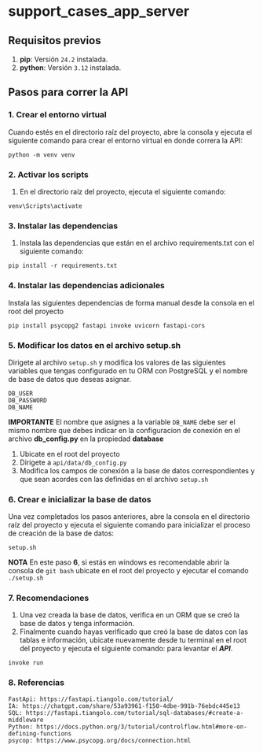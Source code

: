 # support_cases_app_server

## Requisitos previos

1. **pip**: Versión `24.2` instalada.
2. **python**: Versión `3.12` instalada.

## Pasos para correr la API

### 1. Crear el entorno virtual

Cuando estés en el directorio raíz del proyecto, abre la consola y ejecuta el siguiente comando para crear el entorno virtual en donde correra la API:
```
python -m venv venv
```

### 2. Activar los scripts
1. En el directorio raíz del proyecto, ejecuta el siguiente comando:
```
venv\Scripts\activate
```

### 3. Instalar las dependencias
1. Instala las dependencias que están en el archivo requirements.txt con el siguiente comando: 
```
pip install -r requirements.txt
```

### 4. Instalar las dependencias adicionales
Instala las siguientes dependencias de forma manual desde la consola en el root del proyecto
```
pip install psycopg2 fastapi invoke uvicorn fastapi-cors
``` 

### 5. Modificar los datos en el archivo setup.sh
Dirigete al archivo `setup.sh` y modifica los valores de las siguientes variables que tengas configurado en tu ORM con PostgreSQL y el nombre de base de datos que deseas asignar.
```
DB_USER
DB_PASSWORD
DB_NAME
```
**IMPORTANTE**
El nombre que asignes a la variable `DB_NAME` debe ser el mismo nombre que debes indicar en la configuracion de conexión en el archivo **db_config.py** en la propiedad **database**
1. Ubicate en el root del proyecto
2. Dirigete a `api/data/db_config.py`
3. Modifica los campos de conexión a la base de datos correspondientes y que sean acordes con las definidas en el archivo `setup.sh`

### 6. Crear e inicializar la base de datos
Una vez completados los pasos anteriores, abre la consola en el directorio raíz del proyecto y ejecuta el siguiente comando para inicializar el proceso de creación de la base de datos:
```
setup.sh
```
**NOTA**
En este paso **6**, si estás en windows es recomendable abrir la consola de `git bash` ubicate en el root del proyecto y ejecutar el comando `./setup.sh`


### 7. Recomendaciones
1. Una vez creada la base de datos, verifica en un ORM que se creó la base de datos y tenga información.
2. Finalmente cuando hayas verificado que creó la base de datos con las tablas e información, ubicate nuevamente desde tu terminal en el root del proyecto y ejecuta el siguiente comando:
 para levantar el ***API***.
```
invoke run
```

### 8. Referencias
```
FastApi: https://fastapi.tiangolo.com/tutorial/
IA: https://chatgpt.com/share/53a93961-f150-4dbe-991b-76ebdc445e13
SQL: https://fastapi.tiangolo.com/tutorial/sql-databases/#create-a-middleware
Python: https://docs.python.org/3/tutorial/controlflow.html#more-on-defining-functions
psycop: https://www.psycopg.org/docs/connection.html
```
